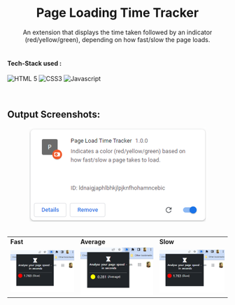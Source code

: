 <h1 align="center"> Page Loading Time Tracker </h1>

<!-- ---------------------------------------------------------------------------------------------------------------------- -->

<div align="center"> 
An extension that displays the time taken followed by an indicator (red/yellow/green), depending on how fast/slow the page loads.
</div>

  <!-- ---------------------------------------------------------------------------------------------------------------------- -->

<br>

 #### Tech-Stack used :

  ![HTML 5](https://img.shields.io/badge/HTML5-E34F26?style=for-the-badge&logo=html5&logoColor=white)
  ![CSS3](https://img.shields.io/badge/CSS3-1572B6?style=for-the-badge&logo=css3&logoColor=white)
  ![Javascript](https://img.shields.io/badge/JavaScript-323330?style=for-the-badge&logo=javascript&logoColor=F7DF1E)
  
  <br>
 <!-- ---------------------------------------------------------------------------------------------------------------------- -->
 
## Output Screenshots:

<div align="center">

  <img src = "https://github.com/alisha-kamat/Chrome-Extension/blob/b47bb0140cd85b0eff5a3261f6c737a535a7e628/Page%20Loading-Time%20Tracker/Screenshots/extension.png" >

</div>
<br>
<div align="center">
  <table>
    <tr>
     <td><b>Fast</b></td>
     <td><b>Average</b></td>
     <td><b>Slow</b></td>
  </tr>
    <tr>
     <td><img src = "https://github.com/alisha-kamat/Chrome-Extension/blob/b47bb0140cd85b0eff5a3261f6c737a535a7e628/Page%20Loading-Time%20Tracker/Screenshots/slow.png" ></td>
     <td><img src = "https://github.com/alisha-kamat/Chrome-Extension/blob/b47bb0140cd85b0eff5a3261f6c737a535a7e628/Page%20Loading-Time%20Tracker/Screenshots/average.png" ></td>
     <td><img src = "https://github.com/alisha-kamat/Chrome-Extension/blob/b47bb0140cd85b0eff5a3261f6c737a535a7e628/Page%20Loading-Time%20Tracker/Screenshots/slow.png" ></td>
  </tr>
  </table>
</div>
